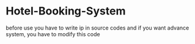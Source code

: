 # Hotel-Booking-System
before use you have to write ip in source codes and if you want advance system, you have to modify this code
